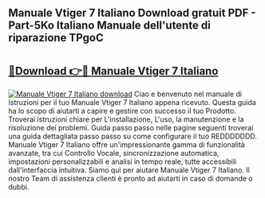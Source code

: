 ## Manuale Vtiger 7 Italiano Download gratuit PDF - Part-5Ko Italiano Manuale dell'utente di riparazione TPgoC

# <h2><a href="http://dfcyzi.blite.top/?on=Manuale+Vtiger+7+Italiano">🔗Download 👉🔴 Manuale Vtiger 7 Italiano</a></h2>

[![Manuale Vtiger 7 Italiano download](https://i.imgur.com/lujVjoI.png)](http://dfcyzi.blite.top/?on=Manuale+Vtiger+7+Italiano)
Ciao e benvenuto nel manuale di Istruzioni per il tuo Manuale Vtiger 7 Italiano appena ricevuto. Questa guida ha lo scopo di aiutarti a capire e gestire con successo il tuo Prodotto. Troverai istruzioni chiare per L'installazione, L'uso, la manutenzione e la risoluzione dei problemi. Guida passo passo nelle pagine seguenti troverai una guida dettagliata passo passo su come configurare il tuo REDDDDDDD. Manuale Vtiger 7 Italiano offre un'impressionante gamma di funzionalità avanzate, tra cui Controllo Vocale, sincronizzazione automatica, impostazioni personalizzabili e analisi in tempo reale, tutte accessibili dall'interfaccia intuitiva. Siamo qui per aiutare Manuale Vtiger 7 Italiano. Il nostro Team di assistenza clienti è pronto ad aiutarti in caso di domande o dubbi.
